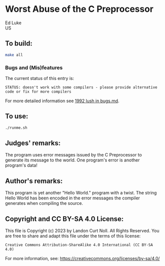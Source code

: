 # Worst Abuse of the C Preprocessor

Ed Luke\
US


## To build:

```sh
make all
```


### Bugs and (Mis)features

The current status of this entry is:

```
STATUS: doesn't work with some compilers - please provide alternative code or fix for more compilers
```

For more detailed information see [1992 lush in bugs.md](/bugs.md#1992-lush).


## To use:

```sh
./runme.sh
```


## Judges' remarks:

The program uses error messages issued by the C Preprocessor to
generate its message to the world.  One program's error is another\
program's data!


## Author's remarks:

This program is yet another "Hello World." program with a twist.  The
string Hello World has been encoded in the error messages the compiler
generates when compiling the source.


## Copyright and CC BY-SA 4.0 License:

This file is Copyright (c) 2023 by Landon Curt Noll.  All Rights Reserved.
You are free to share and adapt this file under the terms of this license:

    Creative Commons Attribution-ShareAlike 4.0 International (CC BY-SA 4.0)

For more information, see: https://creativecommons.org/licenses/by-sa/4.0/
